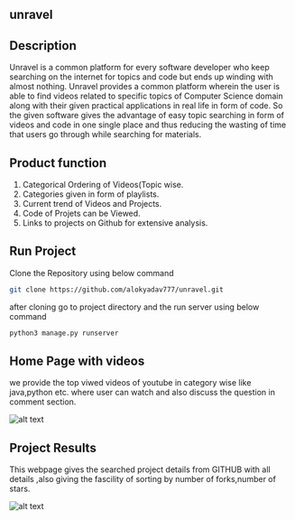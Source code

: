 ## unravel

## Description

Unravel is a common platform for every software developer who keep searching on the
internet for topics and code but ends up winding with almost nothing. Unravel provides
a common platform wherein the user is able to find videos related to specific topics of
Computer Science domain along with their given practical applications in real life in
form of code.
So the given software gives the advantage of easy topic searching in form of videos and
code in one single place and thus reducing the wasting of time that users go through
while searching for materials.


##  Product function

1. Categorical Ordering of Videos(Topic wise.
2. Categories given in form of playlists.
3. Current trend of Videos and Projects.
4. Code of Projets can be Viewed.
5. Links to projects on Github for extensive analysis.

## Run Project

Clone the Repository using below command

``` bash
git clone https://github.com/alokyadav777/unravel.git
```


after cloning go to project directory and the run server using below command

``` bash
python3 manage.py runserver
```


## Home Page with videos

we provide the top viwed videos of youtube in category wise like java,python etc.
where user can watch and also discuss the question in comment section.

![alt text](https://i.imgur.com/YWYMFrP.png?1)



## Project Results

This webpage gives the searched project details from GITHUB with all details ,also
giving the fascility of sorting by number of forks,number of stars.

![alt text](https://i.imgur.com/Vzxn2RZ.png?1)



